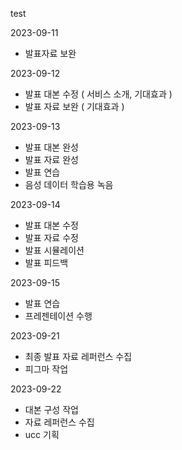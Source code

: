 test

2023-09-11
- 발표자료 보완

2023-09-12
- 발표 대본 수정 ( 서비스 소개, 기대효과 )
- 발표 자료 보완 ( 기대효과 ) 

2023-09-13
- 발표 대본 완성
- 발표 자료 완성 
- 발표 연습
- 음성 데이터 학습용 녹음

2023-09-14
- 발표 대본 수정
- 발표 자료 수정
- 발표 시뮬레이션
- 발표 피드백

2023-09-15
- 발표 연습
- 프레젠테이션 수행

2023-09-21
- 최종 발표 자료 레퍼런스 수집
- 피그마 작업

2023-09-22
- 대본 구성 작업
- 자료 레퍼런스 수집
- ucc 기획